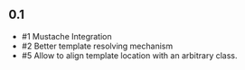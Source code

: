 ## 0.1

* #1 Mustache Integration
* #2 Better template resolving mechanism
* #5 Allow to align template location with an arbitrary class.